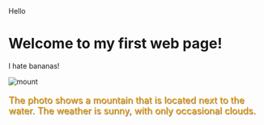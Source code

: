 <!DOCTYPE html>
<html>
<head>
Hello
</head>
<body>
	<h1>Welcome to my first web page!</h1>
	<p>I hate bananas!</p>
</body>
</html>
<img src="mount.jpeg" alt="mount">

<p style="font-size:18px;color:orange;text-shadow:1px 1px 1px #666;">The photo shows a mountain that is located next to the water. The weather is sunny, with only occasional clouds. </p>
